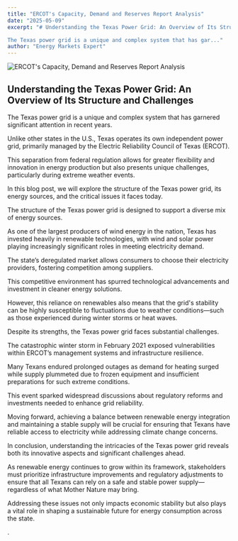 ```yaml
---
title: "ERCOT's Capacity, Demand and Reserves Report Analysis"
date: "2025-05-09"
excerpt: "# Understanding the Texas Power Grid: An Overview of Its Structure and Challenges

The Texas power grid is a unique and complex system that has gar..."
author: "Energy Markets Expert"
---
```



![ERCOT's Capacity, Demand and Reserves Report Analysis](https://blog-images-folder.s3.eu-west-1.amazonaws.com/ERCOT-s-Capacity--Demand-and-Reserves-Report-Analysis.jpg)
## Understanding the Texas Power Grid: An Overview of Its Structure and Challenges

The Texas power grid is a unique and complex system that has garnered significant attention in recent years.

Unlike other states in the U.S., Texas operates its own independent power grid, primarily managed by the Electric Reliability Council of Texas (ERCOT).

This separation from federal regulation allows for greater flexibility and innovation in energy production but also presents unique challenges, particularly during extreme weather events.

In this blog post, we will explore the structure of the Texas power grid, its energy sources, and the critical issues it faces today.

The structure of the Texas power grid is designed to support a diverse mix of energy sources.

As one of the largest producers of wind energy in the nation, Texas has invested heavily in renewable technologies, with wind and solar power playing increasingly significant roles in meeting electricity demand.

The state’s deregulated market allows consumers to choose their electricity providers, fostering competition among suppliers.

This competitive environment has spurred technological advancements and investment in cleaner energy solutions.

However, this reliance on renewables also means that the grid's stability can be highly susceptible to fluctuations due to weather conditions—such as those experienced during winter storms or heat waves.

Despite its strengths, the Texas power grid faces substantial challenges.

The catastrophic winter storm in February 2021 exposed vulnerabilities within ERCOT’s management systems and infrastructure resilience.

Many Texans endured prolonged outages as demand for heating surged while supply plummeted due to frozen equipment and insufficient preparations for such extreme conditions.

This event sparked widespread discussions about regulatory reforms and investments needed to enhance grid reliability.

Moving forward, achieving a balance between renewable energy integration and maintaining a stable supply will be crucial for ensuring that Texans have reliable access to electricity while addressing climate change concerns.

In conclusion, understanding the intricacies of the Texas power grid reveals both its innovative aspects and significant challenges ahead.

As renewable energy continues to grow within its framework, stakeholders must prioritize infrastructure improvements and regulatory adjustments to ensure that all Texans can rely on a safe and stable power supply—regardless of what Mother Nature may bring.

Addressing these issues not only impacts economic stability but also plays a vital role in shaping a sustainable future for energy consumption across the state.

.